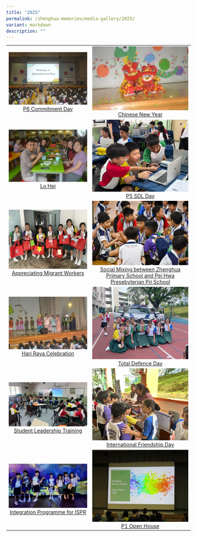 ```yaml
---
title: "2025"
permalink: /zhenghua-memories/media-gallery/2025/
variant: markdown
description: ""
---
```

|                 |                                     |
|:-------------:|:----------------:|
| ![](/images/Media%20gallery/2025/P6_Commitment_Day.jpg) <a href="https://photos.app.goo.gl/x9P4YbTtznpv7Kqh6" target="_blank"> P6 Commitment Day</a>      |![](/images/Media%20gallery/2025/CNY.jpg)    <a href="https://photos.app.goo.gl/83Lvk4StkDpyZzDv6" target="_blank"> Chinese New Year</a>
|  ![](/images/Media%20gallery/2025/Lo_Hei.jpg) <a href="https://photos.app.goo.gl/vji2wVsuUoNnZLFw5" target="_blank"> Lo Hei</a>      | ![](/images/Media%20gallery/2025/P5_SDL_Day.jpg) <a href="https://photos.app.goo.gl/nH5AiPLu5W2Ujq9F6" target="_blank"> P5 SDL Day</a>    |
![](/images/Media%20gallery/2025/Appreciating_Migrant_Workers.jpg) <a href="https://photos.app.goo.gl/cas81rY6dq4ZUR8eA" target="_blank"> Appreciating Migrant Workers</a>      | ![](/images/Media%20gallery/2025/Social_Mixing_between_Zhenghua_Primary_School_and_Pei_Hwa_Presebyterian_Pri_School.jpg) <a href="https://photos.app.goo.gl/YZyfsYkDYwbmdU5P9" target="_blank"> Social Mixing between Zhenghua Primary School and Pei Hwa Presebyterian Pri School</a>      | 
![](/images/Media%20gallery/2025/Hari_Raya_Celebration.jpg) <a href="https://photos.app.goo.gl/UgvjU3pjagV78mcp8" target="_blank"> Hari Raya Celebration</a>     | ![](/images/Media%20gallery/2025/Total_Defence_Day.jpg) <a href="https://photos.app.goo.gl/YqRMwmgbUtuzEmHRA" target="_blank"> Total Defence Day</a>      | 
![](/images/Media%20gallery/2025/Student_Leadership_Training.jpg) <a href="https://photos.app.goo.gl/k7GczQXRpUAZPMp16" target="_blank"> Student Leadership Training</a>      | ![](/images/Media%20gallery/2025/International_Friendship_Day.jpg) <a href="https://photos.app.goo.gl/JFtYLJDnTbimATR59" target="_blank"> International Friendship Day</a>      | 
![](/images/Media%20gallery/2025/Integration_Programme_for_ISPR.jpg) <a href="https://photos.app.goo.gl/T8iS6bGxGcvHNN7j8" target="_blank"> Integration Programme for ISPR</a>      | ![](/images/Media%20gallery/2025/P1_Open_House.jpg) <a href="https://photos.app.goo.gl/BvQ7dXQuwyKQUdXw6" target="_blank"> P1 Open House</a>      |